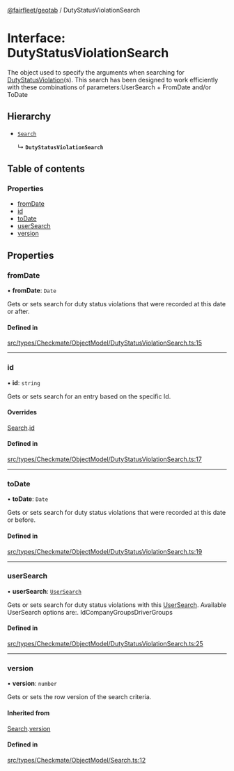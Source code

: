 [@fairfleet/geotab](../README.md) / DutyStatusViolationSearch

# Interface: DutyStatusViolationSearch

The object used to specify the arguments when searching for
 [DutyStatusViolation](DutyStatusViolation.md)(s).
 This search has been designed to work efficiently with these combinations of parameters:<list><item><description>UserSearch + FromDate and/or ToDate</description></item></list>

## Hierarchy

- [`Search`](Search.md)

  ↳ **`DutyStatusViolationSearch`**

## Table of contents

### Properties

- [fromDate](DutyStatusViolationSearch.md#fromdate)
- [id](DutyStatusViolationSearch.md#id)
- [toDate](DutyStatusViolationSearch.md#todate)
- [userSearch](DutyStatusViolationSearch.md#usersearch)
- [version](DutyStatusViolationSearch.md#version)

## Properties

### fromDate

• **fromDate**: `Date`

Gets or sets search for duty status violations that were recorded at this date or after.

#### Defined in

[src/types/Checkmate/ObjectModel/DutyStatusViolationSearch.ts:15](https://github.com/fairfleet/geotab/blob/ff38bfc/src/types/Checkmate/ObjectModel/DutyStatusViolationSearch.ts#L15)

___

### id

• **id**: `string`

Gets or sets search for an entry based on the specific Id.

#### Overrides

[Search](Search.md).[id](Search.md#id)

#### Defined in

[src/types/Checkmate/ObjectModel/DutyStatusViolationSearch.ts:17](https://github.com/fairfleet/geotab/blob/ff38bfc/src/types/Checkmate/ObjectModel/DutyStatusViolationSearch.ts#L17)

___

### toDate

• **toDate**: `Date`

Gets or sets search for duty status violations that were recorded at this date or before.

#### Defined in

[src/types/Checkmate/ObjectModel/DutyStatusViolationSearch.ts:19](https://github.com/fairfleet/geotab/blob/ff38bfc/src/types/Checkmate/ObjectModel/DutyStatusViolationSearch.ts#L19)

___

### userSearch

• **userSearch**: [`UserSearch`](UserSearch.md)

Gets or sets search for duty status violations with this [UserSearch](UserSearch.md).
 Available UserSearch options are:.
 <list><item><description>Id</description></item><item><description>CompanyGroups</description></item><item><description>DriverGroups</description></item></list>

#### Defined in

[src/types/Checkmate/ObjectModel/DutyStatusViolationSearch.ts:25](https://github.com/fairfleet/geotab/blob/ff38bfc/src/types/Checkmate/ObjectModel/DutyStatusViolationSearch.ts#L25)

___

### version

• **version**: `number`

Gets or sets the row version of the search criteria.

#### Inherited from

[Search](Search.md).[version](Search.md#version)

#### Defined in

[src/types/Checkmate/ObjectModel/Search.ts:12](https://github.com/fairfleet/geotab/blob/ff38bfc/src/types/Checkmate/ObjectModel/Search.ts#L12)
